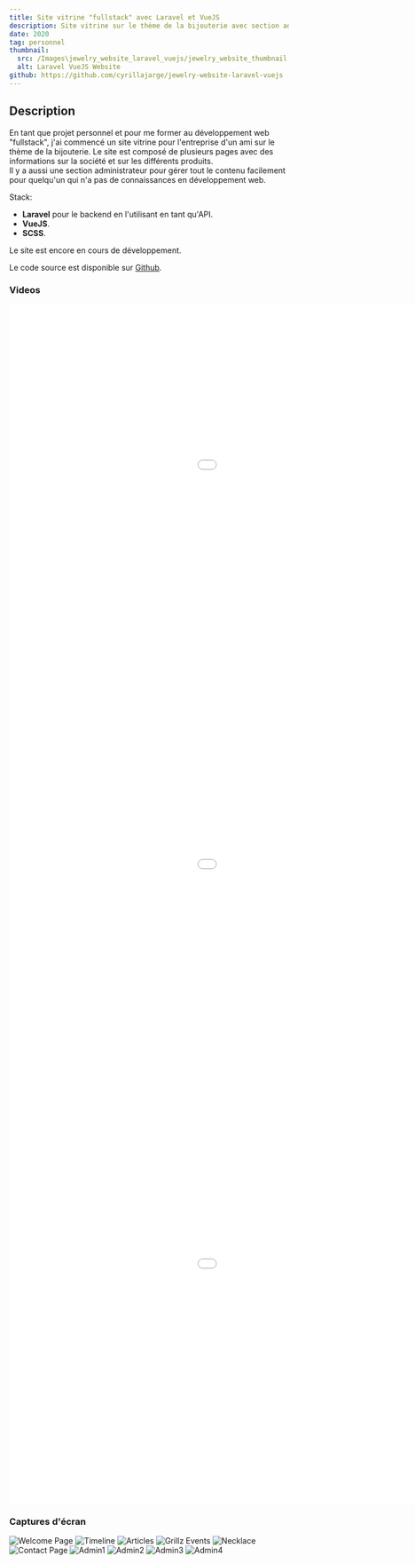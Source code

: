 ```yaml
---
title: Site vitrine "fullstack" avec Laravel et VueJS
description: Site vitrine sur le thème de la bijouterie avec section administrative personnalisée en utilisant Laravel et VueJS.
date: 2020
tag: personnel
thumbnail:
  src: /Images\jewelry_website_laravel_vuejs/jewelry_website_thumbnail.webp
  alt: Laravel VueJS Website
github: https://github.com/cyrillajarge/jewelry-website-laravel-vuejs
---
```


## Description

En tant que projet personnel et pour me former au développement web "fullstack", j'ai commencé un site vitrine pour l'entreprise d'un ami sur le thème de la bijouterie. Le site est composé de plusieurs pages avec des informations sur la société et sur les différents produits.  
Il y a aussi une section administrateur pour gérer tout le contenu facilement pour quelqu'un qui n'a pas de connaissances en développement web.

Stack:

- **Laravel** pour le backend en l'utilisant en tant qu'API.
- **VueJS**.
- **SCSS**.

Le site est encore en cours de développement.

Le code source est disponible sur [Github](https://github.com/cyrillajarge/jewelry-website-laravel-vuejs).

### Videos

<iframe width="1280" height="720" src="/Videos/Jewellry_showcase_website_1.mp4" frameborder="0" allow="accelerometer; autoplay; encrypted-media; gyroscope; picture-in-picture" allowfullscreen></iframe>

<iframe width="1280" height="720" src="/Videos/Jewellry_showcase_website_2.mp4" frameborder="0" allow="accelerometer; autoplay; encrypted-media; gyroscope; picture-in-picture" allowfullscreen></iframe>

<iframe width="1280" height="720" src="/Videos/Jewellry_showcase_website_admin.mp4" frameborder="0" allow="accelerometer; autoplay; encrypted-media; gyroscope; picture-in-picture" allowfullscreen></iframe>

### Captures d'écran

![Welcome Page](/Images/jewelry_website_laravel_vuejs/Welcome_page.webp)
![Timeline](/Images/jewelry_website_laravel_vuejs/Timeline.webp)
![Articles](/Images/jewelry_website_laravel_vuejs/Articles.webp)
![Grillz Events](/Images/jewelry_website_laravel_vuejs/Grillz_Events.webp)
![Necklace](/Images/jewelry_website_laravel_vuejs/Necklace.webp)
![Contact Page](/Images/jewelry_website_laravel_vuejs/Contact_page.webp)
![Admin1](/Images/jewelry_website_laravel_vuejs/Admin1.webp)
![Admin2](/Images/jewelry_website_laravel_vuejs/Admin2.webp)
![Admin3](/Images/jewelry_website_laravel_vuejs/Admin3.webp)
![Admin4](/Images/jewelry_website_laravel_vuejs/Admin4.webp)
